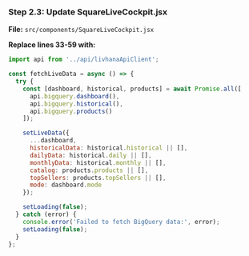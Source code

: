 ### Step 2.3: Update SquareLiveCockpit.jsx

**File:** `src/components/SquareLiveCockpit.jsx`

**Replace lines 33-59 with:**

```javascript
import api from '../api/livhanaApiClient';

const fetchLiveData = async () => {
  try {
    const [dashboard, historical, products] = await Promise.all([
      api.bigquery.dashboard(),
      api.bigquery.historical(),
      api.bigquery.products()
    ]);

    setLiveData({
      ...dashboard,
      historicalData: historical.historical || [],
      dailyData: historical.daily || [],
      monthlyData: historical.monthly || [],
      catalog: products.products || [],
      topSellers: products.topSellers || [],
      mode: dashboard.mode
    });

    setLoading(false);
  } catch (error) {
    console.error('Failed to fetch BigQuery data:', error);
    setLoading(false);
  }
};
```
